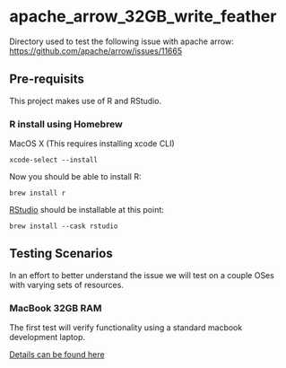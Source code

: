 # apache_arrow_32GB_write_feather
Directory used to test the following issue with apache arrow: https://github.com/apache/arrow/issues/11665

## Pre-requisits

This project makes use of R and RStudio. 

### R install using Homebrew

MacOS X (This requires installing xcode CLI)

```
xcode-select --install
```

Now you should be able to install R: 

```
brew install r
```

[RStudio](https://formulae.brew.sh/cask/rstudio) should be installable at this point:

```
brew install --cask rstudio
```

## Testing Scenarios

In an effort to better understand the issue we will test on a couple OSes with varying sets of resources. 

### MacBook 32GB RAM

The first test will verify functionality using a standard macbook development laptop. 

[Details can be found here](macos_12.1_32GB_RAM_1TB_nVME/README.md) 